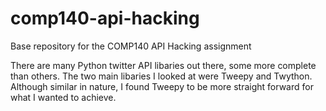 # comp140-api-hacking
Base repository for the COMP140 API Hacking assignment



There are many Python twitter API libaries out there, some more complete than others.
The two main libaries I looked at were Tweepy and Twython. Although similar in nature, I found Tweepy to be more straight forward 
for what I wanted to achieve.
